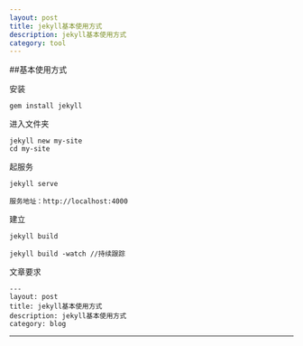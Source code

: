 ```yaml
---
layout: post
title: jekyll基本使用方式
description: jekyll基本使用方式
category: tool
---
```

##基本使用方式

安装  

	gem install jekyll

进入文件夹 
	
	jekyll new my-site
	cd my-site
	
起服务

	jekyll serve
	
	服务地址：http://localhost:4000

建立

	jekyll build
	
	jekyll build -watch //持续跟踪
	
文章要求

	---
	layout: post
	title: jekyll基本使用方式
	description: jekyll基本使用方式
	category: blog

---
	
			
			